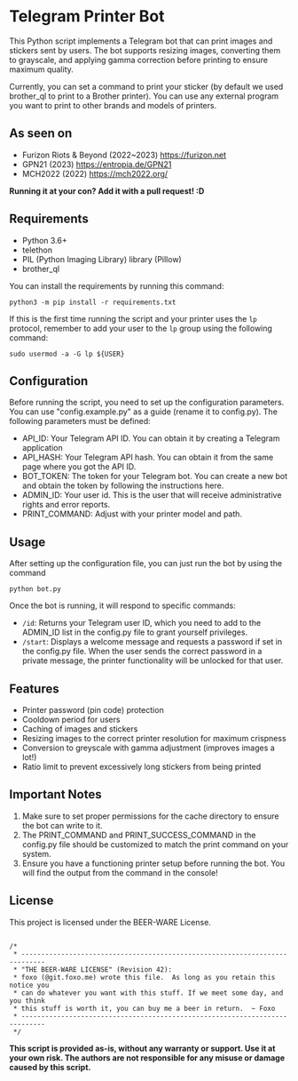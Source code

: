 # Telegram Printer Bot

This Python script implements a Telegram bot that can print images and stickers sent by users. The bot supports resizing images, converting them to grayscale, and applying gamma correction before printing to ensure maximum quality.

Currently, you can set a command to print your sticker (by default we used brother_ql to print to a Brother printer). You can use any external program you want to print to other brands and models of printers.

## As seen on
* Furizon Riots & Beyond (2022~2023) https://furizon.net
* GPN21 (2023) https://entropia.de/GPN21
* MCH2022 (2022) https://mch2022.org/

**Running it at your con? Add it with a pull request! :D**

## Requirements

* Python 3.6+
* telethon
* PIL (Python Imaging Library) library (Pillow)
* brother_ql

You can install the requirements by running this command:

`python3 -m pip install -r requirements.txt`

If this is the first time running the script and your printer uses the `lp` protocol, remember to add your user to the `lp` group using the following command:

`sudo usermod -a -G lp ${USER}`

## Configuration

Before running the script, you need to set up the configuration parameters. You can use "config.example.py" as a guide (rename it to config.py). The following parameters must be defined:

* API_ID: Your Telegram API ID. You can obtain it by creating a Telegram application
* API_HASH: Your Telegram API hash. You can obtain it from the same page where you got the API ID.
* BOT_TOKEN: The token for your Telegram bot. You can create a new bot and obtain the token by following the instructions here.
* ADMIN_ID: Your user id. This is the user that will receive administrative rights and error reports.
* PRINT_COMMAND: Adjust with your printer model and path.

## Usage

After setting up the configuration file, you can just run the bot by using the command

`python bot.py`

Once the bot is running, it will respond to specific commands:

* `/id`: Returns your Telegram user ID, which you need to add to the ADMIN_ID list in the config.py file to grant yourself privileges.
* `/start`: Displays a welcome message and requests a password if set in the config.py file.
    When the user sends the correct password in a private message, the printer functionality will be unlocked for that user.

## Features

* Printer password (pin code) protection
* Cooldown period for users
* Caching of images and stickers
* Resizing images to the correct printer resolution for maximum crispness
* Conversion to greyscale with gamma adjustment (improves images a lot!)
* Ratio limit to prevent excessively long stickers from being printed

## Important Notes

1. Make sure to set proper permissions for the cache directory to ensure the bot can write to it.
2. The PRINT_COMMAND and PRINT_SUCCESS_COMMAND in the config.py file should be customized to match the print command on your system.
3. Ensure you have a functioning printer setup before running the bot. You will find the output from the command in the console!

## License

This project is licensed under the BEER-WARE License.

```

/*
 * ----------------------------------------------------------------------------
 * "THE BEER-WARE LICENSE" (Revision 42):
 * foxo (@git.foxo.me) wrote this file.  As long as you retain this notice you
 * can do whatever you want with this stuff. If we meet some day, and you think
 * this stuff is worth it, you can buy me a beer in return.  ~ Foxo
 * ----------------------------------------------------------------------------
 */

```


**This script is provided as-is, without any warranty or support. Use it at your own risk. The authors are not responsible for any misuse or damage caused by this script.**
